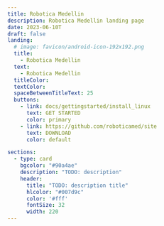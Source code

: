 ```yaml
---
title: Robotica Medellin
description: Robotica Medellin landing page
date: 2023-06-10T
draft: false
landing:
  # image: favicon/android-icon-192x192.png
  title:
    - Robotica Medellin
  text:
    - Robotica Medellin
  titleColor:
  textColor:
  spaceBetweenTitleText: 25
  buttons:
    - link: docs/gettingstarted/install_linux
      text: GET STARTED
      color: primary
    - link: https://github.com/roboticamed/site
      text: DOWNLOAD
      color: default

sections:
  - type: card
    bgcolor: "#90a4ae"
    description: "TODO: description"
    header: 
      title: "TODO: description title"
      hlcolor: "#007d9c"
      color: '#fff'
      fontSize: 32
      width: 220
---
```


